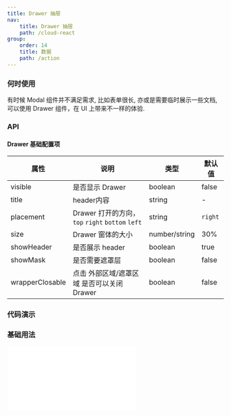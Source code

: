 ```yaml
---
title: Drawer 抽屉
nav:
    title: Drawer 抽屉
    path: /cloud-react
group:
    order: 14
    title: 数据
    path: /action
---
```


### 何时使用
有时候 Modal 组件并不满足需求, 比如表单很长, 亦或是需要临时展示一些文档, 可以使用 Drawer 组件，在 UI 上带来不一样的体验.

### API

#### Drawer 基础配置项

| 属性           | 说明                    | 类型              | 默认值 
| -------------- | ---------------------- | ----------------- | ------ |
| visible |  是否显示 Drawer  |  boolean  |   false  | |
| title |  header内容  |  string  |   -  | |
| placement | Drawer 打开的方向，`top` `right` `bottom` `left`   |  string  |   `right`   | |
| size | Drawer 窗体的大小   |  number/string  |   30%  | |
| showHeader |  是否展示	header  |  boolean  |   true  | |
| showMask | 是否需要遮罩层    | boolean   |   false   | |
| wrapperClosable |  点击 外部区域/遮罩区域 是否可以关闭 Drawer	  |  boolean  |   false  | |

### 代码演示

### 基础用法

<embed src="@components/drawer/demos/basic.md" />
